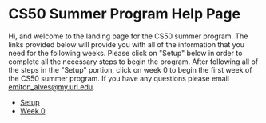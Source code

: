 # CS50 Summer Program Help Page

Hi, and welcome to the landing page for the CS50 summer program. The links provided below will provide you with all of the information that you need for the following weeks. Please click on "Setup" below in order to complete all the necessary steps to begin the program. After following all of the steps in the "Setup" portion, click on week 0 to begin the first week of the CS50 summer program. If you have any questions please email emiton_alves@my.uri.edu.

* [Setup](https://github.com/Emiton/CS50-summer/blob/master/Setup/README.md)
* [Week 0](https://github.com/Emiton/CS50-summer/blob/master/Week-0/README.md) 

